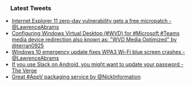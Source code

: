 <h3><a href="https://twitter.com/endi24"><img height=16 src="https://upload.wikimedia.org/wikipedia/sco/9/9f/Twitter_bird_logo_2012.svg"></a> Latest Tweets</h3>

<!-- BLOG-POST-LIST:START -->
- [Internet Explorer 11 zero-day vulnerability gets a free micropatch - @LawrenceAbrams](https://rss.app/articles/cb4e791f6f6d729c074351566bd3a7c508111d6e3d33b7e4d2eb89398a8b77d2f61ab7132a9c8f2cb6e1757cdc11069a64dd61e2c7147a168933cc6383c7)
- [Configuring Windows Virtual Desktop (#WVD) for #Microsoft #Teams media device redirection also known as: "WVD Media Optimized" by @terran0925](https://rss.app/articles/cb4e791f6f6d729c074351566bd3a7c508111d6e1a31b6e890b6c809918773d2f150f40f6cd1d76cf5a56e79da11079161d468e6c7)
- [Windows 10 emergency update fixes WPA3 Wi-Fi blue screen crashes - @LawrenceAbrams](https://rss.app/articles/cb4e791f6f6d729c074351566bd3a7c508111d6e3d33b7e4d2eb89398a8b77d2f61ab7132a9c8f2cb6e1757cdc11069a63d06ce9c3147a108e32cd6287c2)
- [If you use Slack on Android, you might want to update your password - The Verge](https://rss.app/articles/cb4e791f6f6d729c074351566bd3a7c508111d6e1a31b6e890b6c809918773d2f150f40f6cd1d76afba76e7bd9120b9167d061e7cb)
- [Great #AppV packaging service by @NickInformation](https://rss.app/articles/cb4e791f6f6d729c074351566bd3a7c508111d6e1a31b6e890b6c809918773d2f150f40f6cd1d660f4a2637ed8160f9065d56fe3cb)
<!-- BLOG-POST-LIST:END -->
